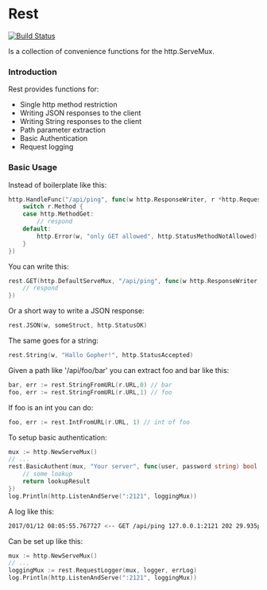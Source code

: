 # Rest
[![Build Status](https://travis-ci.org/jksch/revolver.svg?branch=master)](https://travis-ci.org/jksch/revolver)

Is a collection of convenience functions for the http.ServeMux.

### Introduction
Rest provides functions for:

* Single http method restriction
* Writing JSON responses to the client
* Writing String responses to the client
* Path parameter extraction
* Basic Authentication
* Request logging

### Basic Usage
Instead of boilerplate like this:

```go
http.HandleFunc("/api/ping", func(w http.ResponseWriter, r *http.Request) {
	switch r.Method {
	case http.MethodGet:
		// respond
	default:
		http.Error(w, "only GET allowed", http.StatusMethodNotAllowed)
	}
})
```

You can write this:
```go
rest.GET(http.DefaultServeMux, "/api/ping", func(w http.ResponseWriter, r *http.Request) {
	// respond
})
```

Or a short way to write a JSON response:
```go
rest.JSON(w, someStruct, http.StatusOK)
```

The same goes for a string:
```go
rest.String(w, "Hallo Gopher!", http.StatusAccepted)
```

Given a path like '/api/foo/bar' you can extract foo and bar like this:
```go
bar, err := rest.StringFromURL(r.URL,0) // bar
foo, err := rest.StringFromURL(r.URL,1) // foo
```

If foo is an int you can do:
```go
foo, err := rest.IntFromURL(r.URL, 1) // int of foo
```

To setup basic authentication:
```go
mux := http.NewServeMux()
// ... 
rest.BasicAuthent(mux, "Your server", func(user, password string) bool {
	// some lookup
	return lookupResult
})
log.Println(http.ListenAndServe(":2121", loggingMux))
```

A log like this:
```bash
2017/01/12 08:05:55.767727 <-- GET /api/ping 127.0.0.1:2121 202 29.935µs HTTP/1.1
```

Can be set up like this:
```go
mux := http.NewServeMux()
// ... 
loggingMux := rest.RequestLogger(mux, logger, errLog)
log.Println(http.ListenAndServe(":2121", loggingMux))
```
